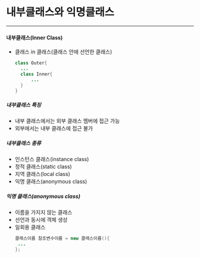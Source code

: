 # 내부클래스와 익명클래스
---
#### 내부클래스(Inner Class)
- 클래스 in 클래스(클래스 안에 선언한 클래스)
  ```java
  class Outer{
    ...
    class Inner{
        ...
    }
  }
  ```
##### 내부클래스 특징
- 내부 클래스에서는 외부 클래스 멤버에 접근 가능
- 외부에서는 내부 클래스에 접근 불가
##### 내부클래스 종류
- 인스턴스 클래스(instance class)
- 정적 클래스(static class)
- 지역 클래스(local class)
- 익명 클래스(anonymous class)

##### 익명 클래스(anonymous class)
- 이름을 가지지 않는 클래스
- 선언과 동시에 객체 생성
- 일회용 클래스
   ```java
  클래스이름 참조변수이름 = new 클래스이름(){
    ...    
  };
  ```